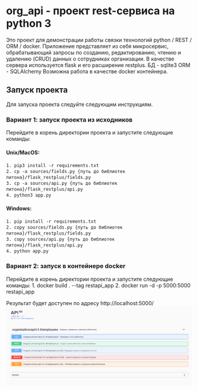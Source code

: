 # org_api - проект rest-сервиса на python 3
Это проект для демонстрации работы связки технологий python / REST / ORM / docker.
Приложение представляет из себя микросервис, обрабатывающий запросы по созданию, редактированию, чтению и удалению (CRUD) данных о сотрудниках организации.
В качестве сервера используется flask и его расширение restplus.
БД - sqlite3
ORM - SQLAlchemy
Возможна работа в качестве docker контейнера.

## Запуск проекта
Для запуска проекта следуйте следующим инструкциям.

### Вариант 1: запуск проекта из исходников
Перейдите в корень директории проекта и запустите следующие команды:
#### Unix/MacOS:
    1. pip3 install -r requirements.txt
    2. cp -a sources/fields.py {путь до библиотек питона}/flask_restplus/fields.py
    3. cp -a sources/api.py {путь до библиотек питона}/flask_restplus/api.py
    4. python3 app.py

#### Windows:
    1. pip install -r requirements.txt
    2. copy sources/fields.py {путь до библиотек питона}/flask_restplus/fields.py
    3. copy sources/api.py {путь до библиотек питона}/flask_restplus/api.py
    4. python app.py

### Вариант 2: запуск в контейнере docker
Перейдите в корень директории проекта и запустите следующие команды:
    1. docker build . --tag restapi_app
    2. docker run -d -p 5000:5000 restapi_app

Результат будет доступен по адресу http://localhost:5000/
![Пример работы начального экрана](sources/img/swagger.png)
